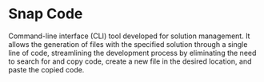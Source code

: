 # Snap Code

Command-line interface (CLI) tool developed for solution management. It allows the generation of files with the specified solution through a single line of code, streamlining the development process by eliminating the need to search for and copy code, create a new file in the desired location, and paste the copied code.
